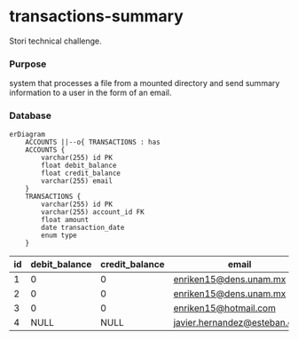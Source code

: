 # transactions-summary
Stori technical challenge.

### Purpose
system that processes a file from a mounted directory and send summary information to a user in the form of an email.

### Database

```mermaid
erDiagram
    ACCOUNTS ||--o{ TRANSACTIONS : has
    ACCOUNTS {
        varchar(255) id PK
        float debit_balance
        float credit_balance
        varchar(255) email
    }
    TRANSACTIONS {
        varchar(255) id PK
        varchar(255) account_id FK
        float amount
        date transaction_date
        enum type
    }
```

| id | debit_balance | credit_balance | email |
|----|---------------|----------------|-------|
| 1  | 0             | 0              | enriken15@dens.unam.mx |
| 2  | 0             | 0              | enriken15@dens.unam.mx |
| 3  | 0             | 0              | enriken15@hotmail.com |
| 4  | NULL          | NULL           | javier.hernandez@esteban.com |
